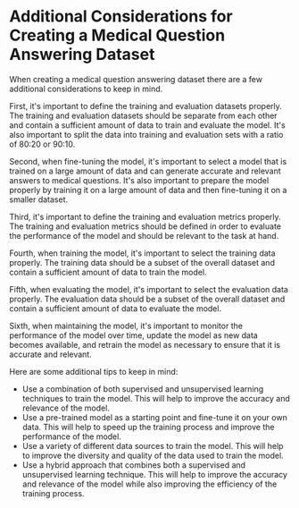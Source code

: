 # Additional Considerations for Creating a Medical Question Answering Dataset

When creating a medical question answering dataset there are a few additional considerations to keep in mind.

First, it's important to define the training and evaluation datasets properly. The training and evaluation datasets should be separate from each other and contain a sufficient amount of data to train and evaluate the model. It's also important to split the data into training and evaluation sets with a ratio of 80:20 or 90:10.

Second, when fine-tuning the model, it's important to select a model that is trained on a large amount of data and can generate accurate and relevant answers to medical questions. It's also important to prepare the model properly by training it on a large amount of data and then fine-tuning it on a smaller dataset.

Third, it's important to define the training and evaluation metrics properly. The training and evaluation metrics should be defined in order to evaluate the performance of the model and should be relevant to the task at hand.

Fourth, when training the model, it's important to select the training data properly. The training data should be a subset of the overall dataset and contain a sufficient amount of data to train the model.

Fifth, when evaluating the model, it's important to select the evaluation data properly. The evaluation data should be a subset of the overall dataset and contain a sufficient amount of data to evaluate the model.

Sixth, when maintaining the model, it's important to monitor the performance of the model over time, update the model as new data becomes available, and retrain the model as necessary to ensure that it is accurate and relevant.

Here are some additional tips to keep in mind:

- Use a combination of both supervised and unsupervised learning techniques to train the model. This will help to improve the accuracy and relevance of the model.
- Use a pre-trained model as a starting point and fine-tune it on your own data. This will help to speed up the training process and improve the performance of the model.
- Use a variety of different data sources to train the model. This will help to improve the diversity and quality of the data used to train the model.
- Use a hybrid approach that combines both a supervised and unsupervised learning technique. This will help to improve the accuracy and relevance of the model while also improving the efficiency of the training process.

